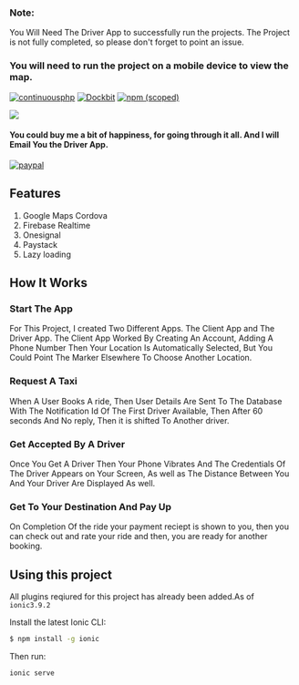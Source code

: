 ### Note: 
You Will Need The Driver App to successfully run the projects. 
The Project is not fully completed, so please don't forget to point an issue.

### You will need to run the project on a mobile device to view the map.


[![continuousphp](https://img.shields.io/continuousphp/git-hub/doctrine/dbal/master.svg)]()
[![Dockbit](https://img.shields.io/dockbit/DockbitStatus/health.svg?token=TvavttxFHJ4qhnKstDxrvBXM)]()
[![npm (scoped)](https://img.shields.io/npm/v/@cycle/core.svg)]()

![](https://media.giphy.com/media/l1J9PS0TT3NdHIR32/giphy.gif)

#### You could buy me a bit of happiness, for going through it all. And I will Email You the Driver App.

[![paypal](https://www.paypalobjects.com/en_US/i/btn/btn_donateCC_LG.gif)](https://www.paypal.com/cgi-bin/webscr?cmd=_s-xclick&hosted_button_id=A8YE92K9QM7NA)

## Features
1. Google Maps Cordova 
2. Firebase Realtime
3. Onesignal
4. Paystack
5. Lazy loading


## How It Works


### Start The App

For This Project, I created Two Different Apps. The Client App and The Driver App. The Client App Worked By Creating An Account, Adding A Phone Number Then Your Location Is Automatically Selected, But You Could Point The Marker Elsewhere To Choose Another Location.

### Request A Taxi

When A User Books A ride, Then User Details Are Sent To The Database With The Notification Id Of The First Driver Available, Then After 60 seconds And No reply, Then it is shifted To Another driver.

### Get Accepted By A Driver

Once You Get A Driver Then Your Phone Vibrates And The Credentials Of The Driver Appears on Your Screen, As well as The Distance Between You And Your Driver Are Displayed As well.

### Get To Your Destination And Pay Up

On Completion Of the ride your payment reciept is shown to you, then you can check out and rate your ride and then, you are ready for another booking.



## Using this project

All plugins reqiured for this project has already been added.As of `ionic3.9.2`

Install the latest Ionic CLI:

```bash
$ npm install -g ionic
```

Then run:

```bash
ionic serve
```
